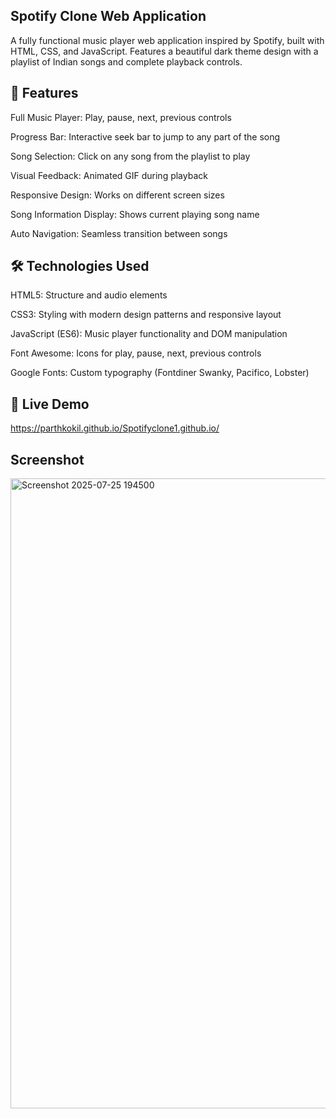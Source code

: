 ## Spotify Clone Web Application
A fully functional music player web application inspired by Spotify, built with HTML, CSS, and JavaScript. 
Features a beautiful dark theme design with a playlist of Indian songs and complete playback controls.

## 🎵 Features
Full Music Player: Play, pause, next, previous controls

Progress Bar: Interactive seek bar to jump to any part of the song

Song Selection: Click on any song from the playlist to play

Visual Feedback: Animated GIF during playback

Responsive Design: Works on different screen sizes

Song Information Display: Shows current playing song name

Auto Navigation: Seamless transition between songs


## 🛠️ Technologies Used
HTML5: Structure and audio elements

CSS3: Styling with modern design patterns and responsive layout

JavaScript (ES6): Music player functionality and DOM manipulation

Font Awesome: Icons for play, pause, next, previous controls

Google Fonts: Custom typography (Fontdiner Swanky, Pacifico, Lobster)

## 🚀 Live Demo
https://parthkokil.github.io/Spotifyclone1.github.io/

## 

## Screenshot 
<img width="1920" height="1008" alt="Screenshot 2025-07-25 194500" src="https://github.com/user-attachments/assets/c94d5931-470a-4600-ada7-1a99682d67f5" />
